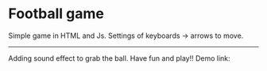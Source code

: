 # Football game
Simple game in HTML and Js.
Settings of keyboards -> arrows to move.
<hr/>
Adding sound effect to grab the ball.
Have fun and play!!
Demo link:
